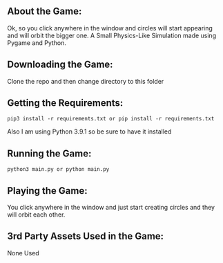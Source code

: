## About the Game:
Ok, so you click anywhere in the window and circles will start appearing and will orbit the bigger one. A Small Physics-Like Simulation made using Pygame and Python.

## Downloading the Game:
Clone the repo and then change directory to this folder

## Getting the Requirements:

```
pip3 install -r requirements.txt or pip install -r requirements.txt
```

Also I am using Python 3.9.1 so be sure to have it installed

## Running the Game:

```
python3 main.py or python main.py
```

## Playing the Game:

You click anywhere in the window and just start creating circles and they will orbit each other.

## 3rd Party Assets Used in the Game:

None Used


